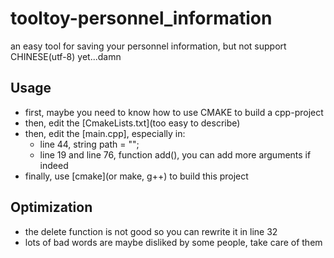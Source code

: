# tooltoy-personnel_information
an easy tool for saving your personnel information, but not support CHINESE(utf-8) yet...damn


## Usage

+ first, maybe you need to know how to use CMAKE to build a cpp-project
+ then, edit the [CmakeLists.txt](too easy to describe)
+ then, edit the [main.cpp], especially in: 
  + line 44, string path = "";
  + line 19 and line 76, function add(), you can add more arguments if indeed
+ finally, use [cmake](or make, g++) to build this project 

## Optimization
+ the delete function is not good so you can rewrite it in line 32
+ lots of bad words are maybe disliked by some people, take care of them
